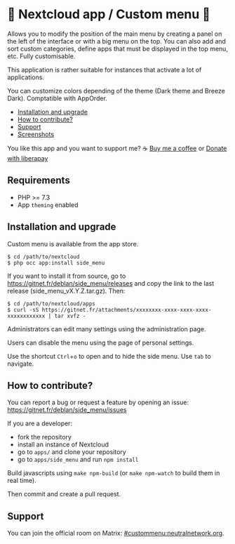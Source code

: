 🤙 Nextcloud app / Custom menu 🎨
===============================

Allows you to modify the position of the main menu by creating a panel on the left of the interface or with a big menu on the top.
You can also add and sort custom categories, define apps that must be displayed in the top menu, etc. Fully customisable.

This application is rather suitable for instances that activate a lot of applications.

You can customize colors depending of the theme (Dark theme and Breeze Dark). Comptatible with AppOrder.

* [Installation and upgrade](#installation-and-upgrade)
* [How to contribute?](#how-to-contribute)
* [Support](#support)
* [Screenshots](https://gitnet.fr/deblan/side_menu/src/branch/master/screenshots/)

You like this app and you want to support me? ☕ [Buy me a coffee](https://www.buymeacoffee.com/deblan) or [Donate with liberapay](https://liberapay.com/deblan)

Requirements
------------

* PHP >= 7.3
* App `theming` enabled

Installation and upgrade
------------------------

Custom menu is available from the app store.

```
$ cd /path/to/nextcloud
$ php occ app:install side_menu
```

If you want to install it from source, go to https://gitnet.fr/deblan/side_menu/releases and copy the link to the last release (side_menu_vX.Y.Z.tar.gz). Then:

```
$ cd /path/to/nextcloud/apps
$ curl -sS https://gitnet.fr/attachments/xxxxxxxx-xxxx-xxxx-xxxx-xxxxxxxxxxxx | tar xvfz -
```

Administrators can edit many settings using the administration page.

Users can disable the menu using the page of personal settings.

Use the shortcut `Ctrl`+`o` to open and to hide the side menu. Use `tab` to navigate.

How to contribute?
------------------

You can report a bug or request a feature by opening an issue: https://gitnet.fr/deblan/side_menu/issues

If you are a developer:

* fork the repository
* install an instance of Nextcloud
* go to `apps/` and clone your repository
* go to `apps/side_menu` and run `npm install`

Build javascripts using `make npm-build` (or `make npm-watch` to build them in real time).

Then commit and create a pull request.

Support
-------

You can join the official room on Matrix: [#custommenu:neutralnetwork.org](https://matrix.to/#/#custommenu:neutralnetwork.org).

